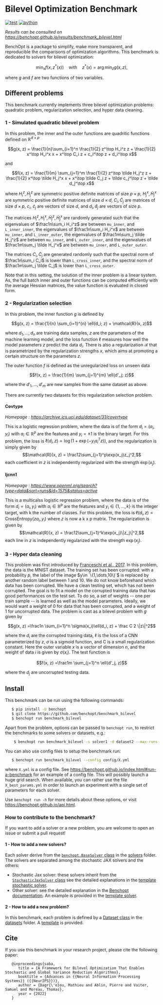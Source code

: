 Bilevel Optimization Benchmark
===============================
[![test](https://github.com/benchopt/benchmark_bilevel/workflows/Tests/badge.svg)](https://github.com/benchopt/benchmark_bilevel/actions)
[![python](https://img.shields.io/badge/python-3.6%2B-blue)](https://www.python.org/downloads/release/python-360/)

*Results can be consulted on https://benchopt.github.io/results/benchmark_bilevel.html*

BenchOpt is a package to simplify, make more transparent, and
reproducible the comparisons of optimization algorithms.
This benchmark is dedicated to solvers for bilevel optimization:

$$
\min_{x} f(x, z^*(x)) \quad \text{with} \quad z^*(x) = \arg\min_z g(x, z),
$$

where $g$ and $f$ are two functions of two variables.

Different problems
------------------

This benchmark currently implements three bilevel optimization problems: quadratic problem, regularization selection, and hyper data cleaning.

### 1 - Simulated quadratic bilevel problem


In this problem, the inner and the outer functions are quadritic functions defined on $\mathbb{R}^{d\times p}$

$$g(x, z) = \frac{1}{n}\sum_{i=1}^n \frac{1}{2} z^\top H_i^z z + \frac{1}{2} x^\top H_i^x x + x^\top C_i z + c_i^\top z + d_i^\top x$$

and

$$f(x, z) = \frac{1}{m} \sum_{j=1}^m \frac{1}{2} z^\top \tilde H_j^z z + \frac{1}{2} x^\top \tilde H_j^x x + x^\top \tilde C_j z + \tilde c_j^\top z + \tilde d_j^\top x$$

where $H_i^z, \tilde H_j^z$ are symmetric positive definite matrices of size $p\times p$, $H_j^x, \tilde H_j^x$ are symmetric positive definite matrices of size $d\times d$, $C_i, \tilde C_j$ are matrices of size $d\times p$, $c_i$, $\tilde c_j$ are vectors of size $d$, and $d_i, \tilde d_j$ are vectors of size $p$.

The matrices $H_i^z, H_i^x, \tilde H_j^z, \tilde H_j^x$ are randomly generated such that the eigenvalues of $\frac1n\sum_i H_i^z$ are between ``mu_inner``, and ``L_inner_inner``, the eigenvalues of $\frac1n\sum_i H_i^x$ are between ``mu_inner``, and ``L_inner_outer``, the eigenvalues of $\frac1m\sum_j \tilde H_j^z$ are between ``mu_inner``, and ``L_outer_inner``, and the eigenvalues of $\frac1m\sum_j \tilde H_j^x$ are between ``mu_inner``, and ``L_outer_outer``.

The matrices $C_i, \tilde C_j$ are generated randomly such that the spectral norm of $\frac1n\sum_i C_i$ is lower than ``L_cross_inner``, and the spectral norm of $\frac1m\sum_j \tilde C_j$ is lower than ``L_cross_outer``.

Note that in this setting, the solution of the inner problem is a linear system.
As, the full batch inner and outer functions can be computed efficiently with the average Hessian matrices, the value function is evaluated in closed form. 


### 2 - Regularization selection

In this problem, the inner function $g$ is defined by 


$$g(x, z) = \frac{1}{n} \sum_{i=1}^{n} \ell(d_i; z) + \mathcal{R}(x, z)$$

where $d_1, \dots, d_n$ are training data samples, $z$ are the parameters of the machine learning model, and the loss function $\ell$ measures how well the model parameters $z$ predict the data $d_i$.
There is also a regularization $\mathcal{R}$ that is parametrized by the regularization strengths $x$, which aims at promoting a certain structure on the parameters $z$.

The outer function $f$ is defined as the unregularized loss on unseen data 

$$f(x, z) = \frac{1}{m} \sum_{j=1}^{m} \ell(d'_j; z)$$

where the $d'_1, \dots, d'_m$ are new samples from the same dataset as above.

There are currently two datasets for this regularization selection problem.

#### Covtype

*Homepage : https://archive.ics.uci.edu/dataset/31/covertype*

This is a logistic regression problem, where the data is of the form $d_i = (a_i, y_i)$ with  $a_i\in\mathbb{R}^p$ are the features and $y_i=\pm1$ is the binary target.
For this problem, the loss is $\ell(d_i, z) = \log(1+\exp(-y_i a_i^T z))$, and the regularization is simply given by
$$\mathcal{R}(x, z) = \frac12\sum_{j=1}^p\exp(x_j)z_j^2,$$
each coefficient in $z$ is independently regularized with the strength $\exp(x_j)$.

#### Ijcnn1

*Homepage : https://www.openml.org/search?type=data&sort=runs&id=1575&status=active*

This is a multicalss logistic regression problem, where the data is of the form $d_i = (a_i, y_i)$ with  $a_i\in\mathbb{R}^p$ are the features and $y_i\in \{1,\dots, k\}$ is the integer target, with k the number of classes.
For this problem, the loss is $\ell(d_i, z) = \text{CrossEntropy}(za_i, y_i)$ where $z$ is now a k x p matrix. The regularization is given by 
$$\mathcal{R}(x, z) = \frac12\sum_{j=1}^k\exp(x_j)\|z_j\|^2,$$
each line in $z$ is independently regularized with the strength $\exp(x_j)$.


### 3 - Hyper data cleaning

This problem was first introduced by [Franceschi et al., 2017](https://arxiv.org/abs/1703.01785).
In this problem, the data is the MNIST dataset.
The training set has been corrupted: with a probability $p$, the label of the image $y\in `\{1,\dots,10\}`$ is replaced by another random label between 1 and 10.
We do not know beforehand which data has been corrupted.
We have a clean testing set, which has not been corrupted.
The goal is to fit a model on the corrupted training data that has good performances on the test set.
To do so, a set of weights -- one per train sample -- is learned as well as the model parameters.
Ideally, we would want a weight of 0 for data that has been corrupted, and a weight of 1 for uncorrupted data.
The problem is cast as a bilevel problem with $g$ given by 

$$g(x, z) =\frac1n \sum_{i=1}^n \sigma(x_i)\ell(d_i, z) + \frac C 2 \|z\|^2$$

where the $d_i$ are the corrupted training data, $\ell$ is the loss of a CNN parameterized by $z$, $\sigma$ is a sigmoid function, and C is a small regularization constant.
Here the outer variable $x$ is a vector of dimension $n$, and the weight of data $i$ is given by $\sigma(x_i)$.
The test function is

$$f(x, z) =\frac1m \sum_{j=1}^n \ell(d'_j, z)$$

where the $d_j$ are uncorrupted testing data.

Install
--------

This benchmark can be run using the following commands:

```bash
   $ pip install -U benchopt
   $ git clone https://github.com/benchopt/benchmark_bilevel
   $ benchopt run benchmark_bilevel
```

Apart from the problem, options can be passed to ``benchopt run``, to restrict the benchmarks to some solvers or datasets, e.g.:

```bash
	$ benchopt run benchmark_bilevel -s solver1 -d dataset2 --max-runs 10 --n-repetitions 10
````

You can also use config files to setup the benchmark run:

```bash
   $ benchopt run benchmark_bilevel --config config/X.yml
```

where ``X.yml`` is a config file. See https://benchopt.github.io/index.html#run-a-benchmark for an example of a config file. This will possibly launch a huge grid search. When available, you can rather use the file ``X_best_params.yml`` in order to launch an experiment with a single set of parameters for each solver.

Use ``benchopt run -h`` for more details about these options, or visit https://benchopt.github.io/api.html.

### How to contribute to the benchmark?

If you want to add a solver or a new problem, you are welcome to open an issue or submit a pull request!  

#### 1 - How to add a new solvers?

Each solver derive from the [`benchopt.BaseSolver` class](https://benchopt.github.io/user_guide/generated/benchopt.BaseSolver.html) in the [solvers](solvers) folder. The solvers are separated among the stochastic JAX solvers and the others:
* Stochastic Jax solver: these solvers inherit from the [`StochasticJaxSolver` class](benchmark_utils/stochastic_jax_solver.py) see the detailed explanations in the [template stochastic solver](solvers/template_stochastic_solver.py).
* Other solver: see the detailed explanation in the [Benchopt documentation](https://benchopt.github.io/tutorials/add_solver.html). An example is provided in the [template solver](solvers/template_solver.py).

#### 2 - How to add a new problem?

In this benchmark, each problem is defined by a [Dataset class](https://benchopt.github.io/user_guide/generated/benchopt.BaseDataset.html) in the [datasets](datasets) folder. A [template](datasets/template_dataset.py) is provided.

Cite
----

If you use this benchmark in your research project, please cite the following paper:

```
   @inproceedings{saba,
      title = {A Framework for Bilevel Optimization That Enables Stochastic and Global Variance Reduction Algorithms},
      booktitle = {Advances in {{Neural Information Processing Systems}} ({{NeurIPS}})},
      author = {Dagr{\'e}ou, Mathieu and Ablin, Pierre and Vaiter, Samuel and Moreau, Thomas},
      year = {2022}
   }
```

